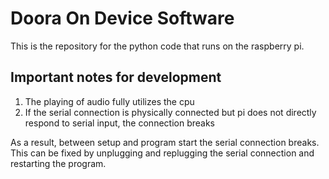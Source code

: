 # Doora On Device Software

This is the repository for the python code that runs on the raspberry pi.

## Important notes for development

1. The playing of audio fully utilizes the cpu
2. If the serial connection is physically connected but pi does not directly respond to serial input, the connection breaks

As a result, between setup and program start the serial connection breaks. This can be fixed by unplugging and replugging the serial connection and restarting the program.
